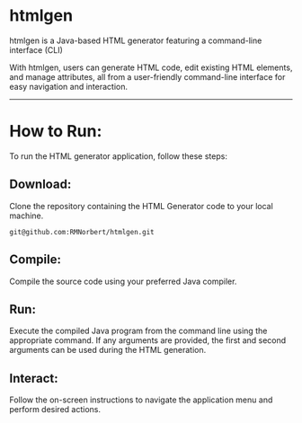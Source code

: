 # htmlgen

htmlgen is a Java-based HTML generator featuring a command-line interface (CLI) 

With htmlgen, users can generate HTML code, edit existing HTML elements, and manage attributes, all from a user-friendly command-line interface for easy navigation and interaction.

---
# How to Run:

To run the HTML generator application, follow these steps:

  ## Download:
  Clone the repository containing the HTML Generator code to your local machine.
    
    git@github.com:RMNorbert/htmlgen.git
    
  ## Compile:
  Compile the source code using your preferred Java compiler.

  ## Run:
  Execute the compiled Java program from the command line using the appropriate command.
  If any arguments are provided, the first and second arguments can be used during the HTML generation. 
    
  ## Interact:
  Follow the on-screen instructions to navigate the application menu and perform desired actions.

    
